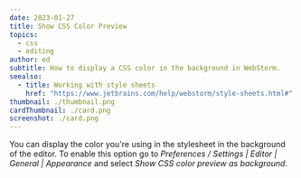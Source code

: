 ```yaml
---
date: 2023-01-27
title: Show CSS Color Preview
topics:
  - css
  - editing
author: ed
subtitle: How to display a CSS color in the background in WebStorm.
seealso:
  - title: Working with style sheets
    href: "https://www.jetbrains.com/help/webstorm/style-sheets.html#"
thumbnail: ./thumbnail.png
cardThumbnail: ./card.png
screenshot: ./card.png
---
```


You can display the color you're using in the stylesheet in the background of the editor.
To enable this option go to _Preferences / Settings | Editor | General | Appearance_ and select _Show CSS color preview as background_.
